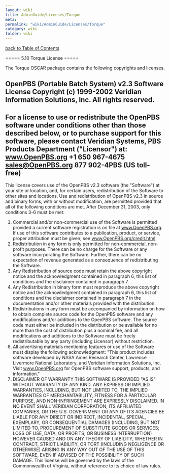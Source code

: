 ```yaml
---
layout: wiki
title: AdminGuide/Licenses/Torque
meta: 
permalink: "wiki/AdminGuide/Licenses/Torque"
category: wiki
folder: wiki
---
```

<!-- Name: AdminGuide/Licenses/Torque -->
<!-- Version: 1 -->
<!-- Author: jparpail -->
[back to Table of Contents](wiki/AdminGuide)

===== 5.10 Torque License =====

The Torque OSCAR package contains the following copyrights and licenses.

  OpenPBS (Portable Batch System) v2.3 Software License
  Copyright (c) 1999-2002 Veridian Information Solutions, Inc.
  All rights reserved.
  -----------------------------------------------------------------------
  For a license to use or redistribute the OpenPBS software under
  conditions other than those described below, or to purchase support
  for this software, please contact Veridian Systems, PBS Products
  Department ("Licensor") at:
  www.OpenPBS.org +1 650 967-4675 sales@OpenPBS.org
  877 902-4PBS (US toll-free)
  -----------------------------------------------------------------------
  This license covers use of the OpenPBS v2.3 software (the "Software")
  at your site or location, and, for certain users, redistribution of
  the Software to other sites and locations. Use and redistribution of
  OpenPBS v2.3 in source and binary forms, with or without modification,
  are permitted provided that all of the following conditions are met.
  After December 31, 2003, only conditions 3-6 must be met:
  1. Commercial and/or non-commercial use of the Software is permitted
  provided a current software registration is on file at
  www.OpenPBS.org. If use of this software contributes to a
  publication, product, or service, proper attribution must be given;
  see www.OpenPBS.org/credit.html
  2. Redistribution in any form is only permitted for non-commercial,
  non-profit purposes. There can be no charge for the Software or
  any software incorporating the Software. Further, there can be no
  expectation of revenue generated as a consequence of redistributing
  the Software.
  3. Any Redistribution of source code must retain the above copyright
  notice and the acknowledgment contained in paragraph 6, this list
  of conditions and the disclaimer contained in paragraph 7.
  4. Any Redistribution in binary form must reproduce the above
  copyright notice and the acknowledgment contained in paragraph 6,
  this list of conditions and the disclaimer contained in paragraph 7
  in the documentation and/or other materials provided with the
  distribution.
  5. Redistributions in any form must be accompanied by information on
  how to obtain complete source code for the OpenPBS software and any
  modifications and/or additions to the OpenPBS software. The source
  code must either be included in the distribution or be available
  for no more than the cost of distribution plus a nominal fee, and
  all modifications and additions to the Software must be freely
  redistributable by any party (including Licensor) without
  restriction.
  6. All advertising materials mentioning features or use of the
  Software must display the following acknowledgment:
  "This product includes software developed by NASA Ames Research
  Center, Lawrence Livermore National Laboratory, and Veridian
  Information Solutions, Inc. Visit www.OpenPBS.org for OpenPBS
  software support, products, and information."
  7. DISCLAIMER OF WARRANTY
  THIS SOFTWARE IS PROVIDED "AS IS" WITHOUT WARRANTY OF ANY KIND. ANY
  EXPRESS OR IMPLIED WARRANTIES, INCLUDING, BUT NOT LIMITED TO, THE
  IMPLIED WARRANTIES OF MERCHANTABILITY, FITNESS FOR A PARTICULAR
  PURPOSE, AND NON-INFRINGEMENT ARE EXPRESSLY DISCLAIMED.
  IN NO EVENT SHALL VERIDIAN CORPORATION, ITS AFFILIATED COMPANIES, OR
  THE U.S. GOVERNMENT OR ANY OF ITS AGENCIES BE LIABLE FOR ANY DIRECT OR
  INDIRECT, INCIDENTAL, SPECIAL, EXEMPLARY, OR CONSEQUENTIAL DAMAGES
  (INCLUDING, BUT NOT LIMITED TO, PROCUREMENT OF SUBSTITUTE GOODS OR
  SERVICES; LOSS OF USE, DATA, OR PROFITS; OR BUSINESS INTERRUPTION)
  HOWEVER CAUSED AND ON ANY THEORY OF LIABILITY, WHETHER IN CONTRACT,
  STRICT LIABILITY, OR TORT (INCLUDING NEGLIGENCE OR OTHERWISE) ARISING
  IN ANY WAY OUT OF THE USE OF THIS SOFTWARE, EVEN IF ADVISED OF THE
  POSSIBILITY OF SUCH DAMAGE.
  This license will be governed by the laws of the Commonwealth of
  Virginia, without reference to its choice of law rules.
